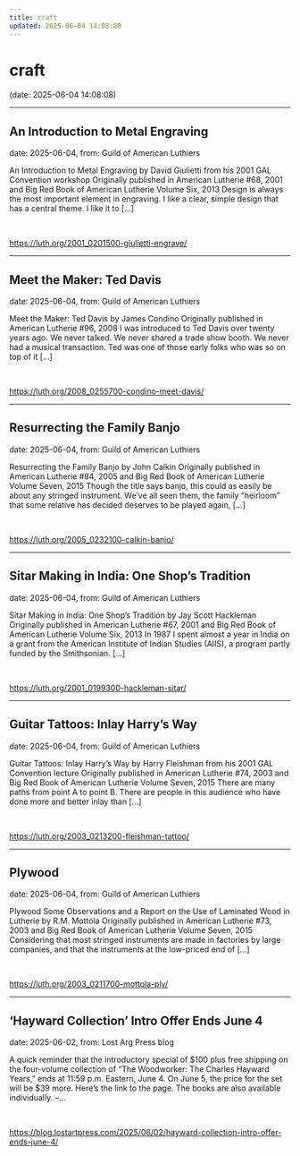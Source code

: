 ```yaml
---
title: craft
updated: 2025-06-04 14:08:08
---
```


# craft

(date: 2025-06-04 14:08:08)

---

## An Introduction to Metal Engraving

date: 2025-06-04, from: Guild of American Luthiers

An Introduction to Metal Engraving by David Giulietti from his 2001 GAL Convention workshop Originally published in American Lutherie #68, 2001 and Big Red Book of American Lutherie Volume Six, 2013 Design is always the most important element in engraving. I like a clear, simple design that has a central theme. I like it to [&#8230;] 

<br> 

<https://luth.org/2001_0201500-giulietti-engrave/>

---

## Meet the Maker: Ted Davis

date: 2025-06-04, from: Guild of American Luthiers

Meet the Maker: Ted Davis by James Condino Originally published in American Lutherie #96, 2008 I was introduced to Ted Davis over twenty years ago. We never talked. We never shared a trade show booth. We never had a musical transaction. Ted was one of those early folks who was so on top of it [&#8230;] 

<br> 

<https://luth.org/2008_0255700-condino-meet-davis/>

---

## Resurrecting the Family Banjo

date: 2025-06-04, from: Guild of American Luthiers

Resurrecting the Family Banjo by John Calkin Originally published in American Lutherie #84, 2005 and Big Red Book of American Lutherie Volume Seven, 2015 Though the title says banjo, this could as easily be about any stringed instrument. We’ve all seen them, the family “heirloom” that some relative has decided deserves to be played again, [&#8230;] 

<br> 

<https://luth.org/2005_0232100-calkin-banjo/>

---

## Sitar Making in India: One Shop’s Tradition

date: 2025-06-04, from: Guild of American Luthiers

Sitar Making in India: One Shop’s Tradition by Jay Scott Hackleman Originally published in American Lutherie #67, 2001 and Big Red Book of American Lutherie Volume Six, 2013 In 1987 I spent almost a year in India on a grant from the American Institute of Indian Studies (AIIS), a program partly funded by the Smithsonian. [&#8230;] 

<br> 

<https://luth.org/2001_0199300-hackleman-sitar/>

---

## Guitar Tattoos: Inlay Harry’s Way

date: 2025-06-04, from: Guild of American Luthiers

Guitar Tattoos: Inlay Harry’s Way by Harry Fleishman from his 2001 GAL Convention lecture Originally published in American Lutherie #74, 2003 and Big Red Book of American Lutherie Volume Seven, 2015 There are many paths from point A to point B. There are people in this audience who have done more and better inlay than [&#8230;] 

<br> 

<https://luth.org/2003_0213200-fleishman-tattoo/>

---

## Plywood

date: 2025-06-04, from: Guild of American Luthiers

Plywood Some Observations and a Report on the Use of Laminated Wood in Lutherie by R.M. Mottola Originally published in American Lutherie #73, 2003 and Big Red Book of American Lutherie Volume Seven, 2015 Considering that most stringed instruments are made in factories by large companies, and that the instruments at the low-priced end of [&#8230;] 

<br> 

<https://luth.org/2003_0211700-mottola-ply/>

---

## ‘Hayward Collection’ Intro Offer Ends June 4

date: 2025-06-02, from: Lost Arg Press blog

A quick reminder that the introductory special of $100 plus free shipping on the four-volume collection of &#8220;The Woodworker: The Charles Hayward Years,&#8221; ends at 11:59 p.m. Eastern, June 4. On June 5, the price for the set will be $39 more. Here’s the link to the page. The books are also available individually. –... 

<br> 

<https://blog.lostartpress.com/2025/06/02/hayward-collection-intro-offer-ends-june-4/>


